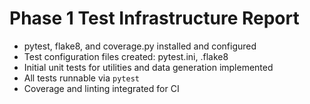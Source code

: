 # Phase 1 Test Infrastructure Report

- pytest, flake8, and coverage.py installed and configured
- Test configuration files created: pytest.ini, .flake8
- Initial unit tests for utilities and data generation implemented
- All tests runnable via `pytest`
- Coverage and linting integrated for CI
